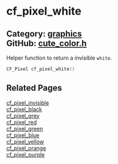 [](../header.md ':include')

# cf_pixel_white

Category: [graphics](/api_reference?id=graphics)  
GitHub: [cute_color.h](https://github.com/RandyGaul/cute_framework/blob/master/include/cute_color.h)  
---

Helper function to return a invisible `white`.

```cpp
CF_Pixel cf_pixel_white()
```

## Related Pages

[cf_pixel_invisible](/graphics/cf_pixel_invisible.md)  
[cf_pixel_black](/graphics/cf_pixel_black.md)  
[cf_pixel_grey](/graphics/cf_pixel_grey.md)  
[cf_pixel_red](/graphics/cf_pixel_red.md)  
[cf_pixel_green](/graphics/cf_pixel_green.md)  
[cf_pixel_blue](/graphics/cf_pixel_blue.md)  
[cf_pixel_yellow](/graphics/cf_pixel_yellow.md)  
[cf_pixel_orange](/graphics/cf_pixel_orange.md)  
[cf_pixel_purple](/graphics/cf_pixel_purple.md)  
